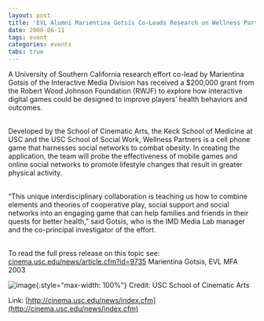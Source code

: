```yaml
---
layout: post
title: 'EVL Alumni Marientina Gotsis Co-Leads Research on Wellness Partners Game'
date: 2008-06-11
tags: event
categories: events
tabs: true
---
```


A University of Southern California research effort co-lead by Marientina Gotsis of the Interactive Media Division has received a $200,000 grant from the Robert Wood Johnson Foundation (RWJF) to explore how interactive digital games could be designed to improve players&rsquo; health behaviors and outcomes.<br><br>

Developed by the School of Cinematic Arts, the Keck School of Medicine at USC and the USC School of Social Work, Wellness Partners is a cell phone game that harnesses social networks to combat obesity. In creating the application, the team will probe the effectiveness of mobile games and online social networks to promote lifestyle changes that result in greater physical activity.<br><br>

&ldquo;This unique interdisciplinary collaboration is teaching us how to combine elements and theories of cooperative play, social support and social networks into an engaging game that can help families and friends in their quests for better health,&rdquo; said Gotsis, who is the IMD Media Lab manager and the co-principal investigator of the effort.<br><br>

To read the full press release on this topic see:<br>
<a href="http://cinema.usc.edu/news/article.cfm?id=9735">cinema.usc.edu/news/article.cfm?id=9735</a>
Marientina Gotsis, EVL MFA 2003

![image](https://www.evl.uic.edu/output/originals/mgotsis.png-srcw.jpg){:style="max-width: 100%"}
Credit: USC School of Cinematic Arts


Link: [http://cinema.usc.edu/news/index.cfm](http://cinema.usc.edu/news/index.cfm)
